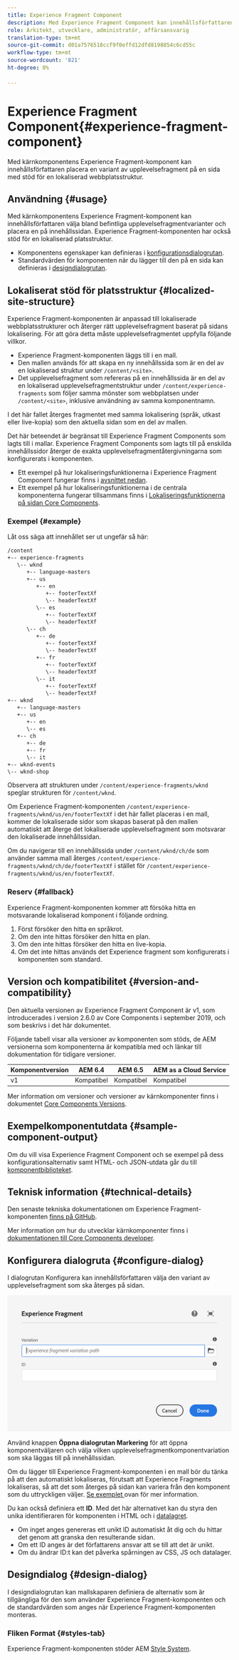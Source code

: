 ```yaml
---
title: Experience Fragment Component
description: Med Experience Fragment Component kan innehållsförfattaren lägga till en upplevelsefragmentvariant på en sida.
role: Arkitekt, utvecklare, administratör, affärsansvarig
translation-type: tm+mt
source-git-commit: d01a7576518ccf9f0effd12dfd8198854c6cd55c
workflow-type: tm+mt
source-wordcount: '821'
ht-degree: 0%

---
```



# Experience Fragment Component{#experience-fragment-component}

Med kärnkomponentens Experience Fragment-komponent kan innehållsförfattaren placera en variant av upplevelsefragment på en sida med stöd för en lokaliserad webbplatsstruktur.

## Användning {#usage}

Med kärnkomponentens Experience Fragment-komponent kan innehållsförfattaren välja bland befintliga upplevelsefragmentvarianter och placera en på innehållssidan. Experience Fragment-komponenten har också stöd för en lokaliserad platsstruktur.

* Komponentens egenskaper kan definieras i [konfigurationsdialogrutan](#configure-dialog).
* Standardvärden för komponenten när du lägger till den på en sida kan definieras i [designdialogrutan](#design-dialog).

## Lokaliserat stöd för platsstruktur {#localized-site-structure}

Experience Fragment-komponenten är anpassad till lokaliserade webbplatsstrukturer och återger rätt upplevelsefragment baserat på sidans lokalisering. För att göra detta måste upplevelsefragmentet uppfylla följande villkor.

* Experience Fragment-komponenten läggs till i en mall.
* Den mallen används för att skapa en ny innehållssida som är en del av en lokaliserad struktur under `/content/<site>`.
* Det upplevelsefragment som refereras på en innehållssida är en del av en lokaliserad upplevelsefragmentstruktur under `/content/experience-fragments` som följer samma mönster som webbplatsen under `/content/<site>`, inklusive användning av samma komponentnamn.

I det här fallet återges fragmentet med samma lokalisering (språk, utkast eller live-kopia) som den aktuella sidan som en del av mallen.

Det här beteendet är begränsat till Experience Fragment Components som lagts till i mallar. Experience Fragment Components som lagts till på enskilda innehållssidor återger de exakta upplevelsefragmentåtergivningarna som konfigurerats i komponenten.

* Ett exempel på hur lokaliseringsfunktionerna i Experience Fragment Component fungerar finns i [avsnittet nedan](#example).
* Ett exempel på hur lokaliseringsfunktionerna i de centrala komponenterna fungerar tillsammans finns i [Lokaliseringsfunktionerna på sidan Core Components](/help/get-started/localization.md).

### Exempel {#example}

Låt oss säga att innehållet ser ut ungefär så här:

```
/content
+-- experience-fragments
   \-- wknd
      +-- language-masters
      +-- us
         +-- en
            +-- footerTextXf
            \-- headerTextXf
         \-- es
            +-- footerTextXf
            \-- headerTextXf
      \-- ch
         +-- de
            +-- footerTextXf
            \-- headerTextXf
         +-- fr
            +-- footerTextXf
            \-- headerTextXf
         \-- it
            +-- footerTextXf
            \-- headerTextXf
+-- wknd
   +-- language-masters
   +-- us
      +-- en
      \-- es
   +-- ch
      +-- de
      +-- fr
      \-- it
+-- wknd-events
\-- wknd-shop
```

Observera att strukturen under `/content/experience-fragments/wknd` speglar strukturen för `/content/wknd`.

Om Experience Fragment-komponenten `/content/experience-fragments/wknd/us/en/footerTextXf` i det här fallet placeras i en mall, kommer de lokaliserade sidor som skapas baserat på den mallen automatiskt att återge det lokaliserade upplevelsefragment som motsvarar den lokaliserade innehållssidan.

Om du navigerar till en innehållssida under `/content/wknd/ch/de` som använder samma mall återges `/content/experience-fragments/wknd/ch/de/footerTextXf` i stället för `/content/experience-fragments/wknd/us/en/footerTextXf`.

### Reserv {#fallback}

Experience Fragment-komponenten kommer att försöka hitta en motsvarande lokaliserad komponent i följande ordning.

1. Först försöker den hitta en språkrot.
1. Om den inte hittas försöker den hitta en plan.
1. Om den inte hittas försöker den hitta en live-kopia.
1. Om det inte hittas används det Experience fragment som konfigurerats i komponenten som standard.

## Version och kompatibilitet {#version-and-compatibility}

Den aktuella versionen av Experience Fragment Component är v1, som introducerades i version 2.6.0 av Core Components i september 2019, och som beskrivs i det här dokumentet.

Följande tabell visar alla versioner av komponenten som stöds, de AEM versionerna som komponenterna är kompatibla med och länkar till dokumentation för tidigare versioner.

| Komponentversion | AEM 6.4 | AEM 6.5 | AEM as a Cloud Service |
|--- |--- |---|---|
| v1 | Kompatibel | Kompatibel | Kompatibel |

Mer information om versioner och versioner av kärnkomponenter finns i dokumentet [Core Components Versions](/help/versions.md).

## Exempelkomponentutdata {#sample-component-output}

Om du vill visa Experience Fragment Component och se exempel på dess konfigurationsalternativ samt HTML- och JSON-utdata går du till [komponentbiblioteket](https://adobe.com/go/aem_cmp_library_xf).

## Teknisk information {#technical-details}

Den senaste tekniska dokumentationen om Experience Fragment-komponenten [finns på GitHub](https://adobe.com/go/aem_cmp_tech_xf_v1).

Mer information om hur du utvecklar kärnkomponenter finns i [dokumentationen till Core Components developer](/help/developing/overview.md).

## Konfigurera dialogruta {#configure-dialog}

I dialogrutan Konfigurera kan innehållsförfattaren välja den variant av upplevelsefragment som ska återges på sidan.

![Experience Fragment Components redigeringsdialogruta](/help/assets/experience-fragment-edit.png)

Använd knappen **Öppna dialogrutan Markering** för att öppna komponentväljaren och välja vilken upplevelsefragmentkomponentvariation som ska läggas till på innehållssidan.

Om du lägger till Experience Fragment-komponenten i en mall bör du tänka på att den automatiskt lokaliseras, förutsatt att Experience Fragments lokaliseras, så att det som återges på sidan kan variera från den komponent som du uttryckligen väljer. [Se exemplet ](#example) ovan för mer information.

Du kan också definiera ett **ID**. Med det här alternativet kan du styra den unika identifieraren för komponenten i HTML och i [datalagret](/help/developing/data-layer/overview.md).

* Om inget anges genereras ett unikt ID automatiskt åt dig och du hittar det genom att granska den resulterande sidan.
* Om ett ID anges är det författarens ansvar att se till att det är unikt.
* Om du ändrar ID:t kan det påverka spårningen av CSS, JS och datalager.

## Designdialog {#design-dialog}

I designdialogrutan kan mallskaparen definiera de alternativ som är tillgängliga för den som använder Experience Fragment-komponenten och de standardvärden som anges när Experience Fragment-komponenten monteras.

### Fliken Format {#styles-tab}

Experience Fragment-komponenten stöder AEM [Style System](/help/get-started/authoring.md#component-styling).
